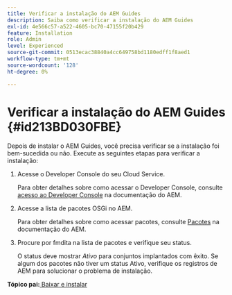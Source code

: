 ```yaml
---
title: Verificar a instalação do AEM Guides
description: Saiba como verificar a instalação do AEM Guides
exl-id: 4e566c57-a522-4605-bc70-47155f20b429
feature: Installation
role: Admin
level: Experienced
source-git-commit: 0513ecac38840a4cc649758bd1180edff1f8aed1
workflow-type: tm+mt
source-wordcount: '128'
ht-degree: 0%

---
```


# Verificar a instalação do AEM Guides {#id213BD030FBE}

Depois de instalar o AEM Guides, você precisa verificar se a instalação foi bem-sucedida ou não. Execute as seguintes etapas para verificar a instalação:

1. Acesse o Developer Console do seu Cloud Service.

   Para obter detalhes sobre como acessar o Developer Console, consulte [acesso ao Developer Console](https://experienceleague.adobe.com/docs/experience-manager-learn/cloud-service/debugging/debugging-aem-as-a-cloud-service/developer-console.html) na documentação do AEM.

1. Acesse a lista de pacotes OSGi no AEM.

   Para obter detalhes sobre como acessar pacotes, consulte [Pacotes](https://experienceleague.adobe.com/docs/experience-manager-learn/cloud-service/debugging/debugging-aem-as-a-cloud-service/developer-console.html?lang=en#bundles) na documentação do AEM.

1. Procure por fmdita na lista de pacotes e verifique seu status.

   O status deve mostrar *Ativo* para conjuntos implantados com êxito. Se algum dos pacotes não tiver um status Ativo, verifique os registros de AEM para solucionar o problema de instalação.


**Tópico pai:**&#x200B;[ Baixar e instalar](download-install.md)
